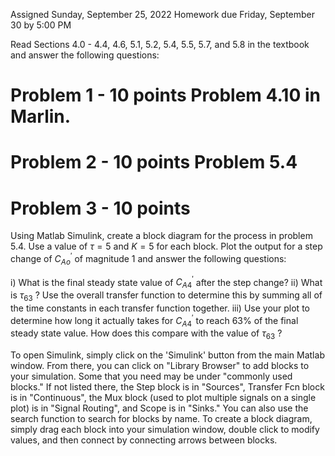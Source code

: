 Assigned Sunday, September 25, 2022
Homework due Friday, September 30 by 5:00 PM

Read Sections 4.0 - 4.4, 4.6, 5.1, 5.2, 5.4, 5.5, 5.7, and 5.8 in the textbook and answer the following questions:

# Problem 1 - 10 points Problem 4.10 in Marlin.

# Problem 2 - 10 points Problem 5.4

# Problem 3 - 10 points
Using Matlab Simulink, create a block diagram for the process in problem 5.4. Use a value of $\tau=5$ and $K=5$ for each block. Plot the output for a step change of $C_{A o}^{\prime}$ of magnitude 1 and answer the following questions:

i) What is the final steady state value of $C_{A 4}^{\prime}$ after the step change?
ii) What is $\tau_{63}$ ? Use the overall transfer function to determine this by summing all of the time constants in each transfer function together.
iii) Use your plot to determine how long it actually takes for $C_{A 4}^{\prime}$ to reach $63 \%$ of the final steady state value. How does this compare with the value of $\tau_{63}$ ?

To open Simulink, simply click on the 'Simulink' button from the main Matlab window. From there, you can click on "Library Browser" to add blocks to your simulation. Some that you need may be under "commonly used blocks." If not listed there, the Step block is in "Sources", Transfer Fcn block is in "Continuous", the Mux block (used to plot multiple signals on a single plot) is in "Signal Routing", and Scope is in "Sinks." You can also use the search function to search for blocks by name. To create a block diagram, simply drag each block into your simulation window, double click to modify values, and then connect by connecting arrows between blocks.
